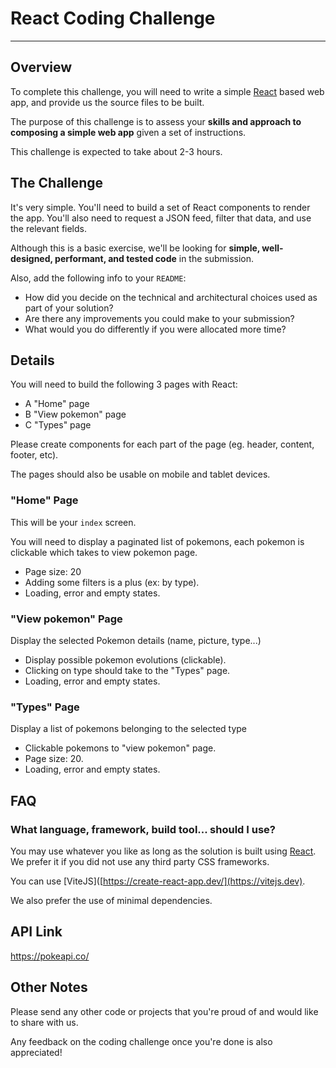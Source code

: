 # React Coding Challenge
---

## Overview

To complete this challenge, you will need to write a simple [React](https://facebook.github.io/react/) based web app, and provide us the source files to be built.

The purpose of this challenge is to assess your **skills and approach to composing a simple web app** given a set of instructions.

This challenge is expected to take about 2-3 hours.

## The Challenge

It's very simple. You'll need to build a set of React components to render the app. You'll also need to request a JSON feed, filter that data, and use the relevant fields.

Although this is a basic exercise, we'll be looking for **simple, well-designed, performant, and tested code** in the submission.

Also, add the following info to your `README`:

- How did you decide on the technical and architectural choices used as part of your solution?
- Are there any improvements you could make to your submission?
- What would you do differently if you were allocated more time?

## Details

You will need to build the following 3 pages with React:

- A "Home" page
- B "View pokemon" page
- C "Types" page


Please create components for each part of the page (eg. header, content, footer, etc).

The pages should also be usable on mobile and tablet devices.

### "Home" Page

This will be your `index` screen.

You will need to display a paginated list of pokemons, each pokemon is clickable which takes to view pokemon page.
- Page size: 20
- Adding some filters is a plus (ex: by type).
- Loading, error and empty states.

### "View pokemon" Page

Display the selected Pokemon details (name, picture, type...)
- Display possible pokemon evolutions (clickable).
- Clicking on type should take to the "Types" page.
- Loading, error and empty states.

### "Types" Page

Display a list of pokemons belonging to the selected type
- Clickable pokemons to "view pokemon" page.
- Page size: 20.
- Loading, error and empty states.

## FAQ

### What language, framework, build tool... should I use?

You may use whatever you like as long as the solution is built using [React](https://facebook.github.io/react/).
We prefer it if you did not use any third party CSS frameworks.

You can use [ViteJS]([https://create-react-app.dev/](https://vitejs.dev).

We also prefer the use of minimal dependencies.

## API Link
https://pokeapi.co/

## Other Notes

Please send any other code or projects that you're proud of and would like to share with us.

Any feedback on the coding challenge once you're done is also appreciated!
